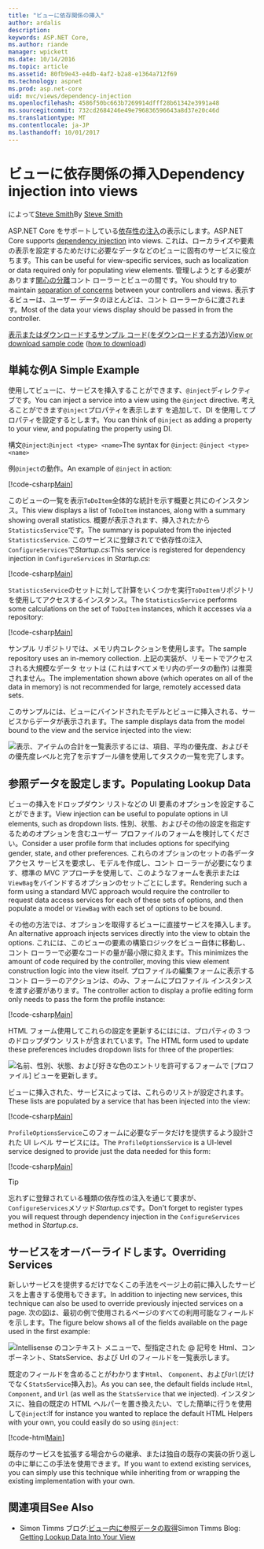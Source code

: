```yaml
---
title: "ビューに依存関係の挿入"
author: ardalis
description: 
keywords: ASP.NET Core,
ms.author: riande
manager: wpickett
ms.date: 10/14/2016
ms.topic: article
ms.assetid: 80fb9e43-e4db-4af2-b2a8-e1364a712f69
ms.technology: aspnet
ms.prod: asp.net-core
uid: mvc/views/dependency-injection
ms.openlocfilehash: 4586f50bc663b7269914dfff28b61342e3991a48
ms.sourcegitcommit: 732cd2684246e49e796836596643a8d37e20c46d
ms.translationtype: MT
ms.contentlocale: ja-JP
ms.lasthandoff: 10/01/2017
---
```

# <a name="dependency-injection-into-views"></a><span data-ttu-id="99247-103">ビューに依存関係の挿入</span><span class="sxs-lookup"><span data-stu-id="99247-103">Dependency injection into views</span></span>

<span data-ttu-id="99247-104">によって[Steve Smith](https://ardalis.com/)</span><span class="sxs-lookup"><span data-stu-id="99247-104">By [Steve Smith](https://ardalis.com/)</span></span>

<span data-ttu-id="99247-105">ASP.NET Core をサポートしている[依存性の注入](xref:fundamentals/dependency-injection)の表示にします。</span><span class="sxs-lookup"><span data-stu-id="99247-105">ASP.NET Core supports [dependency injection](xref:fundamentals/dependency-injection) into views.</span></span> <span data-ttu-id="99247-106">これは、ローカライズや要素の表示を設定するためだけに必要なデータなどのビューに固有のサービスに役立ちます。</span><span class="sxs-lookup"><span data-stu-id="99247-106">This can be useful for view-specific services, such as localization or data required only for populating view elements.</span></span> <span data-ttu-id="99247-107">管理しようとする必要があります[関心の分離](http://deviq.com/separation-of-concerns/)コント ローラーとビューの間です。</span><span class="sxs-lookup"><span data-stu-id="99247-107">You should try to maintain [separation of concerns](http://deviq.com/separation-of-concerns/) between your controllers and views.</span></span> <span data-ttu-id="99247-108">表示するビューは、ユーザー データのほとんどは、コント ローラーからに渡されます。</span><span class="sxs-lookup"><span data-stu-id="99247-108">Most of the data your views display should be passed in from the controller.</span></span>

<span data-ttu-id="99247-109">[表示またはダウンロードするサンプル コード](https://github.com/aspnet/Docs/tree/master/aspnetcore/mvc/views/dependency-injection/sample)([をダウンロードする方法](xref:tutorials/index#how-to-download-a-sample))</span><span class="sxs-lookup"><span data-stu-id="99247-109">[View or download sample code](https://github.com/aspnet/Docs/tree/master/aspnetcore/mvc/views/dependency-injection/sample) ([how to download](xref:tutorials/index#how-to-download-a-sample))</span></span>

## <a name="a-simple-example"></a><span data-ttu-id="99247-110">単純な例</span><span class="sxs-lookup"><span data-stu-id="99247-110">A Simple Example</span></span>

<span data-ttu-id="99247-111">使用してビューに、サービスを挿入することができます、`@inject`ディレクティブです。</span><span class="sxs-lookup"><span data-stu-id="99247-111">You can inject a service into a view using the `@inject` directive.</span></span> <span data-ttu-id="99247-112">考えることができます`@inject`プロパティを表示します を追加して、DI を使用してプロパティを設定するとします。</span><span class="sxs-lookup"><span data-stu-id="99247-112">You can think of `@inject` as adding a property to your view, and populating the property using DI.</span></span>

<span data-ttu-id="99247-113">構文`@inject`:`@inject <type> <name>`</span><span class="sxs-lookup"><span data-stu-id="99247-113">The syntax for `@inject`: `@inject <type> <name>`</span></span>

<span data-ttu-id="99247-114">例`@inject`の動作。</span><span class="sxs-lookup"><span data-stu-id="99247-114">An example of `@inject` in action:</span></span>

[!code-csharp[Main](../../mvc/views/dependency-injection/sample/src/ViewInjectSample/Views/ToDo/Index.cshtml?highlight=4,5,15,16,17)]

<span data-ttu-id="99247-115">このビューの一覧を表示`ToDoItem`全体的な統計を示す概要と共にのインスタンス。</span><span class="sxs-lookup"><span data-stu-id="99247-115">This view displays a list of `ToDoItem` instances, along with a summary showing overall statistics.</span></span> <span data-ttu-id="99247-116">概要が表示されます、挿入されたから`StatisticsService`です。</span><span class="sxs-lookup"><span data-stu-id="99247-116">The summary is populated from the injected `StatisticsService`.</span></span> <span data-ttu-id="99247-117">このサービスに登録されてで依存性の注入`ConfigureServices`で*Startup.cs*:</span><span class="sxs-lookup"><span data-stu-id="99247-117">This service is registered for dependency injection in `ConfigureServices` in *Startup.cs*:</span></span>

[!code-csharp[Main](../../mvc/views/dependency-injection/sample/src/ViewInjectSample/Startup.cs?highlight=6,7&range=15-22)]

<span data-ttu-id="99247-118">`StatisticsService`のセットに対して計算をいくつかを実行`ToDoItem`リポジトリを使用してアクセスするインスタンス。</span><span class="sxs-lookup"><span data-stu-id="99247-118">The `StatisticsService` performs some calculations on the set of `ToDoItem` instances, which it accesses via a repository:</span></span>

[!code-csharp[Main](../../mvc/views/dependency-injection/sample/src/ViewInjectSample/Model/Services/StatisticsService.cs?highlight=15,20,26)]

<span data-ttu-id="99247-119">サンプル リポジトリでは、メモリ内コレクションを使用します。</span><span class="sxs-lookup"><span data-stu-id="99247-119">The sample repository uses an in-memory collection.</span></span> <span data-ttu-id="99247-120">上記の実装が、リモートでアクセスされる大規模なデータ セットは (これはすべてメモリ内のデータの動作) は推奨されません。</span><span class="sxs-lookup"><span data-stu-id="99247-120">The implementation shown above (which operates on all of the data in memory) is not recommended for large, remotely accessed data sets.</span></span>

<span data-ttu-id="99247-121">このサンプルには、ビューにバインドされたモデルとビューに挿入される、サービスからデータが表示されます。</span><span class="sxs-lookup"><span data-stu-id="99247-121">The sample displays data from the model bound to the view and the service injected into the view:</span></span>

![表示、アイテムの合計を一覧表示するには、項目、平均の優先度、およびその優先度レベルと完了を示すブール値を使用してタスクの一覧を完了します。](dependency-injection/_static/screenshot.png)

## <a name="populating-lookup-data"></a><span data-ttu-id="99247-123">参照データを設定します。</span><span class="sxs-lookup"><span data-stu-id="99247-123">Populating Lookup Data</span></span>

<span data-ttu-id="99247-124">ビューの挿入をドロップダウン リストなどの UI 要素のオプションを設定することができます。</span><span class="sxs-lookup"><span data-stu-id="99247-124">View injection can be useful to populate options in UI elements, such as dropdown lists.</span></span> <span data-ttu-id="99247-125">性別、状態、およびその他の設定を指定するためのオプションを含むユーザー プロファイルのフォームを検討してください。</span><span class="sxs-lookup"><span data-stu-id="99247-125">Consider a user profile form that includes options for specifying gender, state, and other preferences.</span></span> <span data-ttu-id="99247-126">これらのオプションのセットの各データ アクセス サービスを要求し、モデルを作成し、コント ローラーが必要になります、標準の MVC アプローチを使用して、このようなフォームを表示または`ViewBag`をバインドするオプションのセットごとにします。</span><span class="sxs-lookup"><span data-stu-id="99247-126">Rendering such a form using a standard MVC approach would require the controller to request data access services for each of these sets of options, and then populate a model or `ViewBag` with each set of options to be bound.</span></span>

<span data-ttu-id="99247-127">その他の方法では、オプションを取得するビューに直接サービスを挿入します。</span><span class="sxs-lookup"><span data-stu-id="99247-127">An alternative approach injects services directly into the view to obtain the options.</span></span> <span data-ttu-id="99247-128">これには、このビューの要素の構築ロジックをビュー自体に移動し、コント ローラーで必要なコードの量が最小限に抑えます。</span><span class="sxs-lookup"><span data-stu-id="99247-128">This minimizes the amount of code required by the controller, moving this view element construction logic into the view itself.</span></span> <span data-ttu-id="99247-129">プロファイルの編集フォームに表示するコント ローラーのアクションは、のみ、フォームにプロファイル インスタンスを渡す必要があります。</span><span class="sxs-lookup"><span data-stu-id="99247-129">The controller action to display a profile editing form only needs to pass the form the profile instance:</span></span>

[!code-csharp[Main](../../mvc/views/dependency-injection/sample/src/ViewInjectSample/Controllers/ProfileController.cs?highlight=9,19)]

<span data-ttu-id="99247-130">HTML フォーム使用してこれらの設定を更新するにはには、プロパティの 3 つのドロップダウン リストが含まれています。</span><span class="sxs-lookup"><span data-stu-id="99247-130">The HTML form used to update these preferences includes dropdown lists for three of the properties:</span></span>

![名前、性別、状態、および好きな色のエントリを許可するフォームで [プロファイル] ビューを更新します。](dependency-injection/_static/updateprofile.png)

<span data-ttu-id="99247-132">ビューに挿入された、サービスによっては、これらのリストが設定されます。</span><span class="sxs-lookup"><span data-stu-id="99247-132">These lists are populated by a service that has been injected into the view:</span></span>

[!code-csharp[Main](../../mvc/views/dependency-injection/sample/src/ViewInjectSample/Views/Profile/Index.cshtml?highlight=4,16,17,21,22,26,27)]

<span data-ttu-id="99247-133">`ProfileOptionsService`このフォームに必要なデータだけを提供するよう設計された UI レベル サービスには。</span><span class="sxs-lookup"><span data-stu-id="99247-133">The `ProfileOptionsService` is a UI-level service designed to provide just the data needed for this form:</span></span>

[!code-csharp[Main](../../mvc/views/dependency-injection/sample/src/ViewInjectSample/Model/Services/ProfileOptionsService.cs?highlight=7,13,24)]

>[!TIP]
> <span data-ttu-id="99247-134">忘れずに登録されている種類の依存性の注入を通じて要求が、`ConfigureServices`メソッド*Startup.cs*です。</span><span class="sxs-lookup"><span data-stu-id="99247-134">Don't forget to register types you will request through dependency injection in the  `ConfigureServices` method in *Startup.cs*.</span></span>

## <a name="overriding-services"></a><span data-ttu-id="99247-135">サービスをオーバーライドします。</span><span class="sxs-lookup"><span data-stu-id="99247-135">Overriding Services</span></span>

<span data-ttu-id="99247-136">新しいサービスを提供するだけでなくこの手法をページ上の前に挿入したサービスを上書きする使用もできます。</span><span class="sxs-lookup"><span data-stu-id="99247-136">In addition to injecting new services, this technique can also be used to override previously injected services on a page.</span></span> <span data-ttu-id="99247-137">次の図は、最初の例で使用されるページのすべての利用可能なフィールドを示します。</span><span class="sxs-lookup"><span data-stu-id="99247-137">The figure below shows all of the fields available on the page used in the first example:</span></span>

![Intellisense のコンテキスト メニューで、型指定された @ 記号を Html、コンポーネント、StatsService、および Url のフィールドを一覧表示します。](dependency-injection/_static/razor-fields.png)

<span data-ttu-id="99247-139">既定のフィールドを含めることがわかります`Html`、 `Component`、および`Url`(だけでなく`StatsService`挿入お)。</span><span class="sxs-lookup"><span data-stu-id="99247-139">As you can see, the default fields include `Html`, `Component`, and `Url` (as well as the `StatsService` that we injected).</span></span> <span data-ttu-id="99247-140">インスタンスに、独自の既定の HTML ヘルパーを置き換えたい、でした簡単に行うを使用して`@inject`:</span><span class="sxs-lookup"><span data-stu-id="99247-140">If for instance you wanted to replace the default HTML Helpers with your own, you could easily do so using `@inject`:</span></span>

[!code-html[Main](../../mvc/views/dependency-injection/sample/src/ViewInjectSample/Views/Helper/Index.cshtml?highlight=3,11)]

<span data-ttu-id="99247-141">既存のサービスを拡張する場合からの継承、または独自の既存の実装の折り返しの中に単にこの手法を使用できます。</span><span class="sxs-lookup"><span data-stu-id="99247-141">If you want to extend existing services, you can simply use this technique while inheriting from or wrapping the existing implementation with your own.</span></span>

## <a name="see-also"></a><span data-ttu-id="99247-142">関連項目</span><span class="sxs-lookup"><span data-stu-id="99247-142">See Also</span></span>

* <span data-ttu-id="99247-143">Simon Timms ブログ:[ビュー内に参照データの取得](http://blog.simontimms.com/2015/06/09/getting-lookup-data-into-you-view/)</span><span class="sxs-lookup"><span data-stu-id="99247-143">Simon Timms Blog: [Getting Lookup Data Into Your View](http://blog.simontimms.com/2015/06/09/getting-lookup-data-into-you-view/)</span></span>
